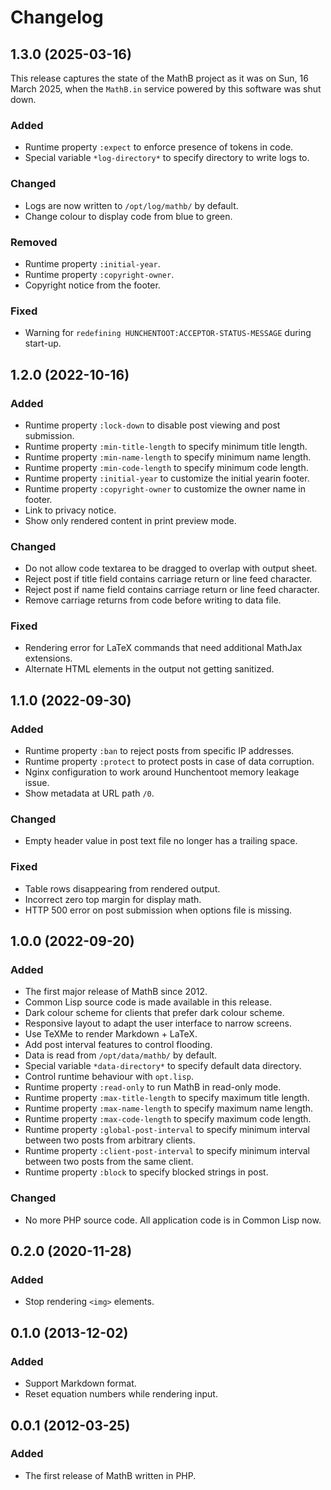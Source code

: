 Changelog
=========

1.3.0 (2025-03-16)
------------------

This release captures the state of the MathB project as it was on Sun,
16 March 2025, when the `MathB.in` service powered by this software
was shut down.


### Added

- Runtime property `:expect` to enforce presence of tokens in code.
- Special variable `*log-directory*` to specify directory to write
  logs to.


### Changed

- Logs are now written to `/opt/log/mathb/` by default.
- Change colour to display code from blue to green.


### Removed

- Runtime property `:initial-year`.
- Runtime property `:copyright-owner`.
- Copyright notice from the footer.


### Fixed

- Warning for `redefining HUNCHENTOOT:ACCEPTOR-STATUS-MESSAGE` during
  start-up.


1.2.0 (2022-10-16)
------------------

### Added

- Runtime property `:lock-down` to disable post viewing and post
  submission.
- Runtime property `:min-title-length` to specify minimum title
  length.
- Runtime property `:min-name-length` to specify minimum name length.
- Runtime property `:min-code-length` to specify minimum code length.
- Runtime property `:initial-year` to customize the initial yearin
  footer.
- Runtime property `:copyright-owner` to customize the owner name in
  footer.
- Link to privacy notice.
- Show only rendered content in print preview mode.


### Changed

- Do not allow code textarea to be dragged to overlap with output
  sheet.
- Reject post if title field contains carriage return or line feed
  character.
- Reject post if name field contains carriage return or line feed
  character.
- Remove carriage returns from code before writing to data file.


### Fixed

- Rendering error for LaTeX commands that need additional MathJax
  extensions.
- Alternate HTML elements in the output not getting sanitized.


1.1.0 (2022-09-30)
------------------

### Added

- Runtime property `:ban` to reject posts from specific IP addresses.
- Runtime property `:protect` to protect posts in case of data
  corruption.
- Nginx configuration to work around Hunchentoot memory leakage issue.
- Show metadata at URL path `/0`.


### Changed

- Empty header value in post text file no longer has a trailing space.


### Fixed

- Table rows disappearing from rendered output.
- Incorrect zero top margin for display math.
- HTTP 500 error on post submission when options file is missing.


1.0.0 (2022-09-20)
------------------

### Added

- The first major release of MathB since 2012.
- Common Lisp source code is made available in this release.
- Dark colour scheme for clients that prefer dark colour scheme.
- Responsive layout to adapt the user interface to narrow screens.
- Use TeXMe to render Markdown + LaTeX.
- Add post interval features to control flooding.
- Data is read from `/opt/data/mathb/` by default.
- Special variable `*data-directory*` to specify default data
  directory.
- Control runtime behaviour with `opt.lisp`.
- Runtime property `:read-only` to run MathB in read-only mode.
- Runtime property `:max-title-length` to specify maximum title
  length.
- Runtime property `:max-name-length` to specify maximum name length.
- Runtime property `:max-code-length` to specify maximum code length.
- Runtime property `:global-post-interval` to specify minimum interval
  between two posts from arbitrary clients.
- Runtime property `:client-post-interval` to specify minimum interval
  between two posts from the same client.
- Runtime property `:block` to specify blocked strings in post.


### Changed

- No more PHP source code.  All application code is in Common Lisp
  now.


0.2.0 (2020-11-28)
------------------

### Added

- Stop rendering `<img>` elements.


0.1.0 (2013-12-02)
------------------

### Added

- Support Markdown format.
- Reset equation numbers while rendering input.


0.0.1 (2012-03-25)
------------------

### Added

- The first release of MathB written in PHP.
